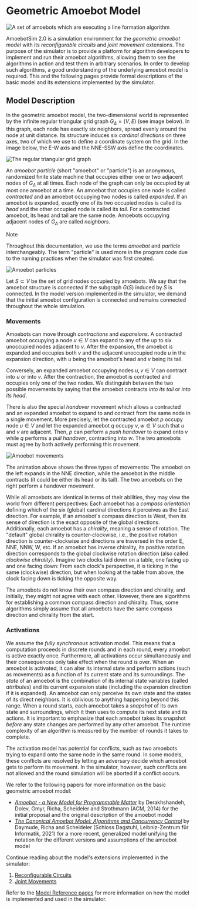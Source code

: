 # Geometric Amoebot Model

![A set of amoebots which are executing a line formation algorithm](~/images/amoebotscreen.jpg "Line Formation Algorithm")

AmoebotSim 2.0 is a simulation environment for the *geometric amoebot model* with its *reconfigurable circuits* and *joint movement* extensions.
The purpose of the simulator is to provide a platform for algorithm developers to implement and run their amoebot algorithms, allowing them to see the algorithms in action and test them in arbitrary scenarios.
In order to develop such algorithms, a good understanding of the underlying amoebot model is required.
This and the following pages provide formal descriptions of the basic model and its extensions implemented by the simulator.



## Model Description

In the geometric amoebot model, the two-dimensional world is represented by the infinite regular triangular grid graph $G_\Delta = (V,E)$ (see image below).
In this graph, each node has exactly six neighbors, spread evenly around the node at unit distance.
Its structure induces six *cardinal directions* on three axes, two of which we use to define a coordinate system on the grid.
In the image below, the E-W axis and the NNE-SSW axis define the coordinates.

![The regular triangular grid graph](~/images/graph_eqt_arrows.png "The regular triangular grid graph with its directions and coordinate axes")

An *amoebot particle* (short "amoebot" or "particle") is an anonymous, randomized finite state machine that occupies either one or two adjacent nodes of $G_\Delta$ at all times.
Each node of the graph can only be occupied by at most one amoebot at a time.
An amoebot that occupies one node is called *contracted* and an amoebot occupying two nodes is called *expanded*.
If an amoebot is expanded, exactly one of its two occupied nodes is called its *head* and the other occupied node is called its *tail*.
For a contracted amoebot, its head and tail are the same node.
Amoebots occupying adjacent nodes of $G_\Delta$ are called *neighbors*.

> [!NOTE]
> Throughout this documentation, we use the terms *amoebot* and *particle* interchangeably.
> The term "particle" is used more in the program code due to the naming practices when the simulator was first created.

![Amoebot particles](~/images/amoebots_labels.png "Amoebot particles")

Let $S \subset V$ be the set of grid nodes occupied by amoebots.
We say that the amoebot structure is *connected* if the subgraph $G(S)$ induced by $S$ is connected.
In the model version implemented in the simulator, we demand that the initial amoebot configuration is connected and remains connected throughout the whole simulation.


### Movements

Amoebots can move through *contractions* and *expansions*.
A contracted amoebot occupying a node $v \in V$ can expand to any of the up to six unoccupied nodes adjacent to $v$.
After the expansion, the amoebot is expanded and occupies both $v$ and the adjacent unoccupied node $u$ in the expansion direction, with $u$ being the amoebot's head and $v$ being its tail.

Conversely, an expanded amoebot occupying nodes $u, v \in V$ can contract into $u$ or into $v$.
After the contraction, the amoebot is contracted and occupies only one of the two nodes.
We distinguish between the two possible movements by saying that the amoebot contracts *into its tail* or *into its head*.

There is also the special *handover* movement which allows a contracted and an expanded amoebot to expand to and contract from the same node in a single movement.
More precisely, let the contracted amoebot $p$ occupy node $u \in V$ and let the expanded amoebot $q$ occupy $v, w \in V$ such that $u$ and $v$ are adjacent.
Then, $p$ can perform a *push handover* to expand onto $v$ while $q$ performs a *pull handover*, contracting into $w$.
The two amoebots must agree by both actively performing this movement.

![Amoebot movements](~/images/movements.gif "Amoebot movements")

The animation above shows the three types of movements:
The amoebot on the left expands in the NNE direction, while the amoebot in the middle contracts (it could be either its head or its tail).
The two amoebots on the right perform a handover movement.

While all amoebots are identical in terms of their abilities, they may view the world from different perspectives:
Each amoebot has a *compass orientation* defining which of the six (global) cardinal directions it perceives as the East direction.
For example, if an amoebot's compass direction is West, then its sense of direction is the exact opposite of the global directions.
Additionally, each amoebot has a *chirality*, meaning a sense of rotation.
The "default" global chirality is counter-clockwise, i.e., the positive rotation direction is counter-clockwise and directions are traversed in the order E, NNE, NNW, W, etc.
If an amoebot has inverse chirality, its positive rotation direction corresponds to the global clockwise rotation direction (also called *clockwise chirality*).
Imagine two clocks laid down on a table, one facing up and one facing down:
From each clock's perspective, it is ticking in the same (clockwise) direction, but when looking at the table from above, the clock facing down is ticking the opposite way.

The amoebots do not know their own compass direction and chirality, and initially, they might not agree with each other.
However, there are algorithms for establishing a common compass direction and chirality.
Thus, some algorithms simply assume that all amoebots have the same compass direction and chirality from the start.


### Activations

We assume the *fully synchronous* activation model.
This means that a computation proceeds in discrete rounds and in each round, every amoebot is active exactly once.
Furthermore, all activations occur simultaneously and their consequences only take effect when the round is over.
When an amoebot is activated, it can alter its internal state and perform actions (such as movements) as a function of its current state and its surroundings.
The *state* of an amoebot is the combination of its internal state variables (called *attributes*) and its current expansion state (including the expansion direction if it is expanded).
An amoebot can only perceive its own state and the states of its direct neighbors.
It is oblivious to anything happening beyond this range.
When a round starts, each amoebot takes a *snapshot* of its own state and surroundings, which it then uses to compute its next state and its actions.
It is important to emphasize that each amoebot takes its snapshot *before* any state changes are performed by any other amoebot.
The runtime complexity of an algorithm is measured by the number of rounds it takes to complete.

The activation model has potential for conflicts, such as two amoebots trying to expand onto the same node in the same round.
In some models, these conflicts are resolved by letting an adversary decide which amoebot gets to perform its movement.
In the simulator, however, such conflicts are not allowed and the round simulation will be aborted if a conflict occurs.

We refer to the following papers for more information on the basic geometric amoebot model:
- [*Amoebot - a New Model for Programmable Matter*][1] by Derakhshandeh, Dolev, Gmyr, Richa, Scheideler and Strothmann (ACM, 2014) for the initial proposal and the original description of the amoebot model
- [*The Canonical Amoebot Model: Algorithms and Concurrency Control*][2] by Daymude, Richa and Scheideler (Schloss Dagstuhl, Leibniz-Zentrum für Informatik, 2021) for a more recent, generalized model unifying the notation for the different versions and assumptions of the amoebot model

Continue reading about the model's extensions implemented in the simulator:

1. [Reconfigurable Circuits](circuits.md)
2. [Joint Movements](jm.md)

Refer to the [Model Reference pages](~/model_ref/home.md) for more information on how the model is implemented and used in the simulator.



[1]: https://doi.org/10.1145/2612669.2612712
[2]: https://doi.org/10.4230/lipics.disc.2021.20
